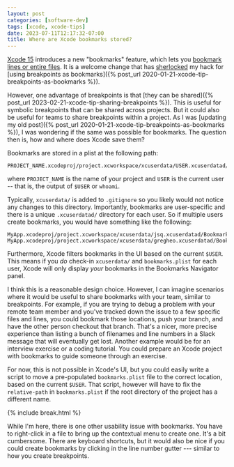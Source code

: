 ```yaml
---
layout: post
categories: [software-dev]
tags: [xcode, xcode-tips]
date: 2023-07-11T12:17:32-07:00
title: Where are Xcode bookmarks stored?
---
```


[Xcode 15](https://developer.apple.com/documentation/xcode-release-notes/xcode-15-release-notes) introduces a new "bookmarks" feature, which lets you [bookmark lines or entire files](https://sarunw.com/posts/bookmark-in-xcode15/). It is a welcome change that has [sherlocked](https://en.wikipedia.org/wiki/Sherlock_(software)#Sherlocked_as_a_term) my hack for [using breakpoints as bookmarks]({% post_url 2020-01-21-xcode-tip-breakpoints-as-bookmarks %}).

<!--excerpt-->

However, one advantage of breakpoints is that [they can be shared]({% post_url 2023-02-21-xcode-tip-sharing-breakpoints %}). This is useful for symbolic breakpoints that can be shared across projects. But it could also be useful for teams to share breakpoints within a project. As I was [updating my old post]({% post_url 2020-01-21-xcode-tip-breakpoints-as-bookmarks %}), I was wondering if the same was possible for bookmarks. The question then is, how and where does Xcode save them?

Bookmarks are stored in a plist at the following path:

```
PROJECT_NAME.xcodeproj/project.xcworkspace/xcuserdata/USER.xcuserdatad/Bookmarks/bookmarks.plist
```

where `PROJECT_NAME` is the name of your project and `USER` is the current user -- that is, the output of `$USER` or `whoami`.

Typically, `xcuserdata/` is added to `.gitignore` so you likely would not notice any changes to this directory. Importantly, bookmarks are user-specific and there is a unique `.xcuserdatad/` directory for each user. So if multiple users create bookmarks, you would have something like the following:

```
MyApp.xcodeproj/project.xcworkspace/xcuserdata/jsq.xcuserdatad/Bookmarks/bookmarks.plist
MyApp.xcodeproj/project.xcworkspace/xcuserdata/gregheo.xcuserdatad/Bookmarks/bookmarks.plist
```

Furthermore, Xcode filters bookmarks in the UI based on the current `$USER`. This means if you _do_ check-in `xcuserdata/` and `bookmarks.plist` for each user, Xcode will only display _your_ bookmarks in the Bookmarks Navigator panel.

I think this is a reasonable design choice. However, I can imagine scenarios where it would be useful to share bookmarks with your team, similar to breakpoints. For example, if you are trying to debug a problem with your remote team member and you've tracked down the issue to a few specific files and lines, you could bookmark those locations, push your branch, and have the other person checkout that branch. That's a nicer, more precise experience than listing a bunch of filenames and line numbers in a Slack message that will eventually get lost. Another example would be for an interview exercise or a coding tutorial. You could prepare an Xcode project with bookmarks to guide someone through an exercise.

For now, this is not possible in Xcode's UI, but you could easily write a script to move a pre-populated `bookmarks.plist` file to the correct location, based on the current `$USER`. That script, however will have to fix the `relative-path` in `bookmarks.plist` if the root directory of the project has a different name.

{% include break.html %}

While I'm here, there is one other usability issue with bookmarks. You have to right-click in a file to bring up the contextual menu to create one. It's a bit cumbersome. There are keyboard shortcuts, but it would also be nice if you could create bookmarks by clicking in the line number gutter --- similar to how you create breakpoints.
